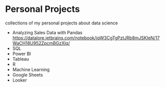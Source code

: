 # Personal Projects

collections of my personal projects about data science

- Analyzing Sales Data with Pandas https://datalore.jetbrains.com/notebook/jqW3CgTgPztJRb8mJSKIeN/17WaCH18U952ZpcmBGzXlq/
- SQL
- Power BI
- Tableau
- R
- Machine Learning
- Google Sheets
- Looker
